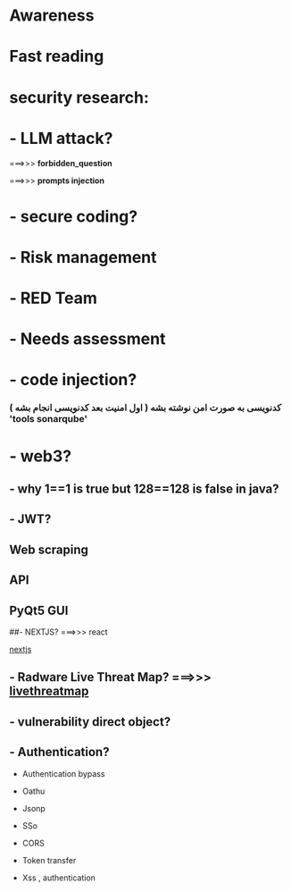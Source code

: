 # Awareness
# Fast reading

# security research:

# - LLM attack?
  
 ===>>> **forbidden_question**
 
 ===>>> **prompts injection**

# - secure coding?

# - Risk management

# - RED Team

# - Needs assessment

# - code injection?

### کدنویسی به صورت امن نوشته بشه ( اول امنیت بعد کدنویسی انجام بشه ) 'tools sonarqube'
# - web3?

## - why 1==1 is true but 128==128 is false in java?

## - JWT?

## Web scraping

## API

## PyQt5 GUI

##- NEXTJS? ===>>> react

[ nextjs ](https://nextjs.org/docs)

## - Radware Live Threat Map? ===>>> [ livethreatmap ](https://livethreatmap.radware.com)

## - vulnerability direct object?

## - Authentication?
- Authentication bypass
-  Oathu
- Jsonp
- SSo

- CORS
- Token transfer
- Xss , authentication


